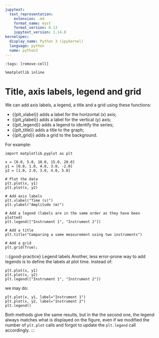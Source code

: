 ```yaml
---
jupytext:
  text_representation:
    extension: .md
    format_name: myst
    format_version: 0.13
    jupytext_version: 1.14.0
kernelspec:
  display_name: Python 3 (ipykernel)
  language: python
  name: python3
---
```


```{code-cell} ipython3
:tags: [remove-cell]

%matplotlib inline
```


# Title, axis labels, legend and grid

We can add axis labels, a legend, a title and a grid using these functions:

- {{plt_xlabel}} adds a label for the horizontal (x) axis;
- {{plt_ylabel}} adds a label for the vertical (y) axis;
- {{plt_legend}} adds a legend to identify the series;
- {{plt_title}} adds a title to the graph;
- {{plt_grid}} adds a grid to the background.

For example:

```{code-cell} ipython3
import matplotlib.pyplot as plt

x = [0.0, 5.0, 10.0, 15.0, 20.0]
y1 = [0.0, 1.0, 4.0, 3.0, -2.0]
y2 = [1.0, 2.0, 3.0, 4.0, 5.0]

# Plot the data
plt.plot(x, y1)
plt.plot(x, y2)

# Add axis labels
plt.xlabel("Time (s)")
plt.ylabel("Amplitude (m)")

# Add a legend (labels are in the same order as they have been plotted)
plt.legend(["Instrument 1", "Instrument 2"])

# Add a title
plt.title("Comparing a same measurement using two instruments")

# Add a grid
plt.grid(True);
```

:::{good-practice} Legend labels
Another, less error-prone way to add legends is to define the labels at plot time. Instead of:

```
plt.plot(x, y1)
plt.plot(x, y2)
plt.legend(["Instrument 1", "Instrument 2"])
```

we may do:

```
plt.plot(x, y1, label="Instrument 1")
plt.plot(x, y2, label="Instrument 2")
plt.legend()
```

Both methods give the same results, but in the the second one, the legend always matches what is displayed on the figure, even if we modified the number of `plt.plot` calls and forgot to update the `plt.legend` call accordingly.
:::
